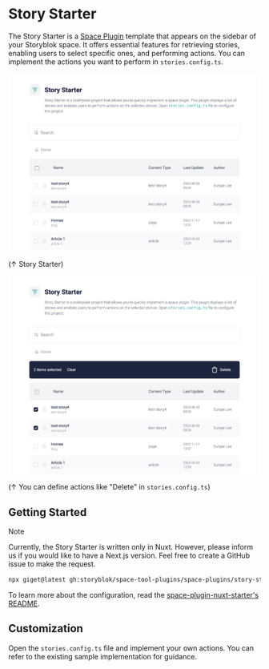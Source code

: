 # Story Starter

The Story Starter is a [Space Plugin](https://www.storyblok.com/docs/plugins/custom-application) template that appears on the sidebar of your Storyblok space. It offers essential features for retrieving stories, enabling users to select specific ones, and performing actions. You can implement the actions you want to perform in `stories.config.ts`.

<img src="./docs/screenshot1.png" alt="Screenshot 1" width="600" />

(↑ Story Starter)

<img src="./docs/screenshot2.png" alt="Screenshot 2" width="600" />

(↑ You can define actions like "Delete" in `stories.config.ts`)

## Getting Started

> [!NOTE]
> Currently, the Story Starter is written only in Nuxt. However, please inform us if you would like to have a Next.js version. Feel free to create a GitHub issue to make the request.

```sh
npx giget@latest gh:storyblok/space-tool-plugins/space-plugins/story-starter YOUR-PROJECT-NAME
```

To learn more about the configuration, read the [space-plugin-nuxt-starter's README](https://github.com/storyblok/space-tool-plugins/blob/main/space-plugin-nuxt-starter/README.md#configuration).

## Customization

Open the `stories.config.ts` file and implement your own actions. You can refer to the existing sample implementation for guidance.
